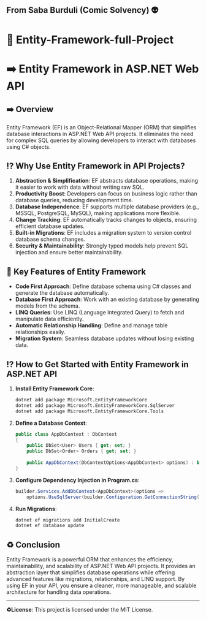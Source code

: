 ## From Saba Burduli (Comic Solvency) 👽

# 🚀 Entity-Framework-full-Project

# ➡️ Entity Framework in ASP.NET Web API

## ➡️ Overview
Entity Framework (EF) is an Object-Relational Mapper (ORM) that simplifies database interactions in ASP.NET Web API projects. It eliminates the need for complex SQL queries by allowing developers to interact with databases using C# objects.

## ⁉️ Why Use Entity Framework in API Projects?
1. **Abstraction & Simplification**: EF abstracts database operations, making it easier to work with data without writing raw SQL.
2. **Productivity Boost**: Developers can focus on business logic rather than database queries, reducing development time.
3. **Database Independence**: EF supports multiple database providers (e.g., MSSQL, PostgreSQL, MySQL), making applications more flexible.
4. **Change Tracking**: EF automatically tracks changes to objects, ensuring efficient database updates.
5. **Built-in Migrations**: EF includes a migration system to version control database schema changes.
6. **Security & Maintainability**: Strongly typed models help prevent SQL injection and ensure better maintainability.

## 🔑 Key Features of Entity Framework
- **Code First Approach**: Define database schema using C# classes and generate the database automatically.
- **Database First Approach**: Work with an existing database by generating models from the schema.
- **LINQ Queries**: Use LINQ (Language Integrated Query) to fetch and manipulate data efficiently.
- **Automatic Relationship Handling**: Define and manage table relationships easily.
- **Migration System**: Seamless database updates without losing existing data.

## ⁉️ How to Get Started with Entity Framework in ASP.NET API
1. **Install Entity Framework Core**:
   ```sh
   dotnet add package Microsoft.EntityFrameworkCore
   dotnet add package Microsoft.EntityFrameworkCore.SqlServer
   dotnet add package Microsoft.EntityFrameworkCore.Tools
   ```
2. **Define a Database Context**:
   ```csharp
   public class AppDbContext : DbContext
   {
       public DbSet<User> Users { get; set; }
       public DbSet<Order> Orders { get; set; }
       
       public AppDbContext(DbContextOptions<AppDbContext> options) : base(options) { }
   }
   ```
3. **Configure Dependency Injection in Program.cs**:
   ```csharp
   builder.Services.AddDbContext<AppDbContext>(options =>
       options.UseSqlServer(builder.Configuration.GetConnectionString("DefaultConnection")));
   ```
4. **Run Migrations**:
   ```sh
   dotnet ef migrations add InitialCreate
   dotnet ef database update
   ```

## ♻️ Conclusion
Entity Framework is a powerful ORM that enhances the efficiency, maintainability, and scalability of ASP.NET Web API projects. It provides an abstraction layer that simplifies database operations while offering advanced features like migrations, relationships, and LINQ support. By using EF in your API, you ensure a cleaner, more manageable, and scalable architecture for handling data operations.

---

**♻️License**: This project is licensed under the MIT License.


